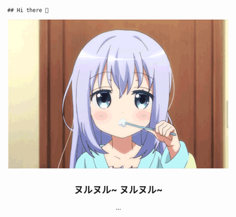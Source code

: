 
    ## Hi there 👋
<div align="center">
<img src="https://raw.githubusercontent.com/sryeooo/sryeooo/main/gif/KafuuChino.gif" height="" />
<br>

## ヌルヌル~ ヌルヌル~
...
</div>